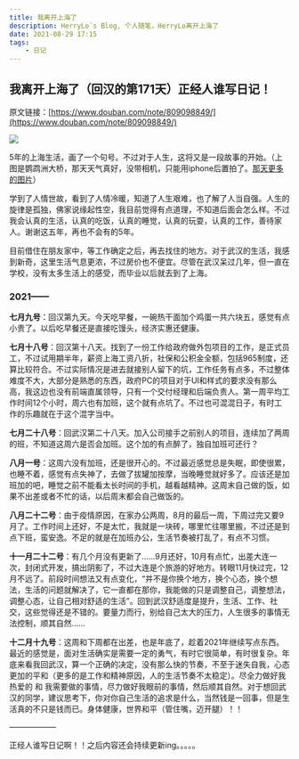 ```yaml
---
title: 我离开上海了
description: HerryLo`s Blog, 个人随笔，HerryLo离开上海了
date: 2021-08-29 17:15
tags: 
    - 日记
---
```

## 我离开上海了（回汉的第171天）正经人谁写日记！

原文链接：[https://www.douban.com/note/809098849/](https://www.douban.com/note/809098849/)

![](https://img1.doubanio.com/view/note/l/public/p83720767.webp)

5年的上海生活，画了一个句号。不过对于人生，这将又是一段故事的开始。（上图是鹦鹉洲大桥，那天天气真好，没带相机，只能用iphone后置拍了。[那天更多的图片](https://www.douban.com/group/topic/236526696/?dt_dapp=1)）

学到了人情世故，看到了人情冷暖，知道了人生艰难，也了解了人当自强。人生的旋律是孤独，佛家说缘起性空，我目前觉得有点道理，不知道后面会怎么样。不过我会认真的生活，认真的吃饭，认真的睡觉，认真的玩耍，认真的工作，善待家人。谢谢这五年，再也不会有的5年。

目前借住在朋友家中，等工作确定之后，再去找住的地方。对于武汉的生活，我感到新奇，这里生活气息更浓，不过房价也不便宜。尽管在武汉呆过几年，但一直在学校，没有太多生活上的感受，而毕业以后就去到了上海。

### 2021——

**七月九号**：回汉第九天。今天吃早餐，一碗热干面加个鸡蛋一共六块五，感觉有点小贵了。以后吃早餐还是直接吃馒头，经济实惠还健康。

**七月十八号**：回汉第十八天。找到了一份工作给政府做外包项目的工作，是正式员工，不过试用期半年，薪资上海工资八折，社保和公积金全额，包括965制度，还算比较符合。不过实际情况是进去就接别人留下的坑，工作任务有点多，不过整体难度不大，大部分是熟悉的东西，政府PC的项目对于UI和样式的要求没有那么高，我这边也没有前端直属领导，只有一个交付经理和后端负责人。第一周平均工作时间12个小时，周六也有加班，这个就有点坑了。不过也可混混日子，有时工作的乐趣就在于这个混字当中。

**七月二十八号**：回武汉第二十八天。加入公司接手之前别人的项目，连续加了两周的班，不知道这周六是否会加班。这个加的有点醉了，独自加班可还行？

**八月一号**：这周六没有加班，还是很开心的。不过最近感觉总是失眠，即使很累，也睡不着，感觉有点失神了，去做了拔罐加按摩，当晚睡觉就好多了。应该还是加班加的吧，睡觉之前不能看太长时间的手机，越看越精神。这周末自己做的饭，如果不出差或者不忙的话，以后周末都会自己做饭的。

**八月二十二号**：由于疫情原因，在家办公两周，8月的最后一周，下周过完又要9月了。工作时间上还好，不是太忙，我就是一块砖，哪里忙往哪里搬，不过还是到点下班，蛮安逸。不足的就是在加班办公，生活节奏被打乱了，有点不习惯。


**十一月二十二号**：有几个月没有更新了……9月还好，10月有点忙，出差大连一次，封闭式开发，搞出阴影了，不过大连是个旅游的好地方。转眼11月快过完，12月不远了。前段时间想法又有点变化，“并不是你换个地方，换个心态，换个想法，生活的问题就解决了，它一直都在那你，我能做的只是调整自己，调整想法，调整心态，让自己相对舒适的生活”。回到武汉舒适度是提升，生活、工作、社交，这些觉得还是不错的。要量力而行，别给自己太大的压力，人生很多的事情无法控制，顺其自然……


**十二月十九号**：这周和下周都在出差，也是年底了，趁着2021年继续写点东西。最近的感觉是，面对生活确实是需要一定的勇气，有时它很简单，有时很复杂。年底来看我回武汉，算一个正确的决定，没有那么快的节奏，不至于迷失自我，心态更加的平和（更多的是工作和精神原因，人的生活节奏不太稳定）。尽全力做好我热爱的 和 我需要做的事情，尽力做好我眼前的事情，然后顺其自然。对于想回武汉的同学，建议思考下，你对你自己生活的追求是什么，当然钱是一回事，但是生活真的不只是钱而已。身体健康，世界和平（管住嘴，迈开腿）！！

——————

正经人谁写日记啊！！之后内容还会持续更新ing。。。。。
